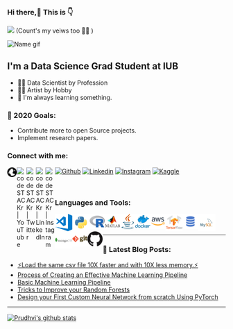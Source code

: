 ### Hi there,👋 This is 👇 
![](https://komarev.com/ghpvc/?username=prudhvivajja&style=plastic&label=profile+views&color=orange) (Count's my veiws too 🤷‍♂️ )

![Name gif](https://github.com/PrudhviVajja/PrudhviVajja/blob/master/virtualFont.gif)

## I'm a Data Science Grad Student at IUB
- 🧑‍💻 Data Scientist by Profession
- 🧑‍🎨 Artist by Hobby
- 🌲 I'm always learning something.


### 🥅 2020 Goals:
- Contribute more to open Source projects.
- Implement research papers.
<!-- - ⚡️Fun fact: I can stand upside down 🤸‍♂️. -->

### Connect with me:

[<img align="left" alt="codeSTACKr.com" width="22px" src="https://raw.githubusercontent.com/iconic/open-iconic/master/svg/globe.svg" />][website]
[<img align="left" alt="codeSTACKr | YouTube" width="22px" src="https://cdn.jsdelivr.net/npm/simple-icons@v3/icons/kaggle.svg" />][kaggle]
[<img align="left" alt="codeSTACKr | Twitter" width="22px" src="https://cdn.jsdelivr.net/npm/simple-icons@v3/icons/twitter.svg" />][twitter]
[<img align="left" alt="codeSTACKr | LinkedIn" width="22px" src="https://cdn.jsdelivr.net/npm/simple-icons@v3/icons/linkedin.svg" />][linkedin]
[<img align="left" alt="codeSTACKr | Instagram" width="22px" src="https://cdn.jsdelivr.net/npm/simple-icons@v3/icons/instagram.svg" />][instagram]

[![Github](https://img.shields.io/badge/-Github-000?style=flat&logo=Github&logoColor=white)](https://github.com/PrudhviVajja)
[![Linkedin](https://img.shields.io/badge/-LinkedIn-blue?style=flat&logo=Linkedin&logoColor=white)](https://www.linkedin.com/in/prudhvi-vajja-22079610b/)
[![Instagram](https://img.shields.io/badge/-Instagram-c13584?style=flat&labelColor=c13584&logo=instagram&logoColor=white)](https://www.instagram.com/prudhvi.vajja/)
[![Kaggle](https://img.shields.io/badge/-Kaggle-blue?style=flat&logo=Kaggle&logoColor=white)](https://www.kaggle.com/prudhvivajja)

<br />

### Languages and Tools:

[<img align="left" alt="Visual Studio Code" width="40px" src="https://raw.githubusercontent.com/github/explore/80688e429a7d4ef2fca1e82350fe8e3517d3494d/topics/visual-studio-code/visual-studio-code.png" />][resources]
[<img align="left" alt="Python" width="40px" src="https://raw.githubusercontent.com/github/explore/80688e429a7d4ef2fca1e82350fe8e3517d3494d/topics/python/python.png" />][resources]
[<img align="left" alt="R" width="35px" src="https://raw.githubusercontent.com/github/explore/80688e429a7d4ef2fca1e82350fe8e3517d3494d/topics/r/r.png" />][resources]
[<img align="left" alt="MatLab" width="35px" src="https://raw.githubusercontent.com/github/explore/80688e429a7d4ef2fca1e82350fe8e3517d3494d/topics/matlab/matlab.png" />][resources]
[<img align="left" alt="Java" width="35px" src="https://raw.githubusercontent.com/github/explore/80688e429a7d4ef2fca1e82350fe8e3517d3494d/topics/java/java.png" />][resources]
[<img align="left" alt="Docker" width="35px" src="https://raw.githubusercontent.com/github/explore/80688e429a7d4ef2fca1e82350fe8e3517d3494d/topics/docker/docker.png" />][resources]
[<img align="left" alt="AWS" width="35px" src="https://raw.githubusercontent.com/github/explore/e94815998e4e0713912fed477a1f346ec04c3da2/topics/aws/aws.png" />][resources]
[<img align="left" alt="TensorFlow" width="40px" src="https://raw.githubusercontent.com/github/explore/80688e429a7d4ef2fca1e82350fe8e3517d3494d/topics/tensorflow/tensorflow.png" />][resources]
[<img align="left" alt="SQL" width="35px" src="https://raw.githubusercontent.com/github/explore/80688e429a7d4ef2fca1e82350fe8e3517d3494d/topics/sql/sql.png" />][resources]
[<img align="left" alt="MySQL" width="40px" src="https://raw.githubusercontent.com/github/explore/80688e429a7d4ef2fca1e82350fe8e3517d3494d/topics/mysql/mysql.png" />][resources]
[<img align="left" alt="MongoDB" width="40px" src="https://raw.githubusercontent.com/github/explore/80688e429a7d4ef2fca1e82350fe8e3517d3494d/topics/mongodb/mongodb.png" />][resources]
[<img align="left" alt="Git" width="35px" src="https://raw.githubusercontent.com/github/explore/80688e429a7d4ef2fca1e82350fe8e3517d3494d/topics/git/git.png" />][resources]
[<img align="left" alt="GitHub" width="35px" src="https://raw.githubusercontent.com/github/explore/78df643247d429f6cc873026c0622819ad797942/topics/github/github.png" />][resources]


<br />
<br />

---

### 📕 Latest Blog Posts:
<!-- BLOG-POST-LIST:START -->
- [⚡️Load the same csv file 10X faster and with 10X less memory.⚡️](https://prudhvivajja.github.io/Load_data_faster/)
- [Process of Creating an Effective Machine Learning Pipeline](https://prudhvivajja.github.io/AdvanceMLPipeline/)
- [Basic Machine Learning Pipeline](https://prudhvivajja.github.io/BasicMLPipeline/)
- [Tricks to Improve your Random Forests](https://prudhvivajja.github.io/RandomForests/)
- [Design your First Custom Neural Network from scratch Using PyTorch](https://prudhvivajja.github.io/Pytorch_from_scartch/)
<!-- BLOG-POST-LIST:END -->

---

<a href="https://github.com/PrudhviVajja">
 <img align="center" src="https://github-readme-stats.vercel.app/api?username=PrudhviVajja&show_icons=true&theme=dark&line_height=27" alt="Prudhvi's github stats"/>
</a>

<!-- <img align="left" alt="My Github Stats" src="https://github-readme-stats.vercel.app/api?username=Prudhvi0001&show_icons=true&title_color=ffffff&icon_color=bb2acf&text_color=daf7dc&bg_color=191919" /> -->


[website]: https://PrudhviVajja.github.io
[twitter]: https://twitter.com/VPrudhvi0001
[instagram]: https://www.instagram.com/prudhvi.vajja/
[linkedin]: https://www.linkedin.com/in/prudhvi-vajja-22079610b/
[kaggle]: https://www.kaggle.com/prudhvivajja
[resources]: https://PrudhviVajja.github.io/Resources/

